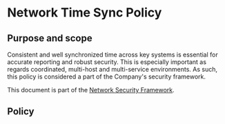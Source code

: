 # Network Time Sync Policy

## Purpose and scope

Consistent and well synchronized time across key systems is essential for accurate reporting and robust security. This is especially important as regards coordinated, multi-host and multi-service environments. As such, this policy is considered a part of the Company's security framework.

This document is part of the [Network Security Framework](../Network%20Security%20Framework.md).

## Policy


